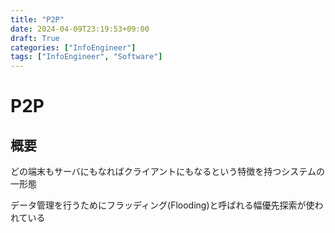 ```yaml
---
title: "P2P"
date: 2024-04-09T23:19:53+09:00
draft: True
categories: ["InfoEngineer"]
tags: ["InfoEngineer", "Software"]
---
```

# P2P

## 概要

どの端末もサーバにもなればクライアントにもなるという特徴を持つシステムの一形態

データ管理を行うためにフラッディング(Flooding)と呼ばれる幅優先探索が使われている
